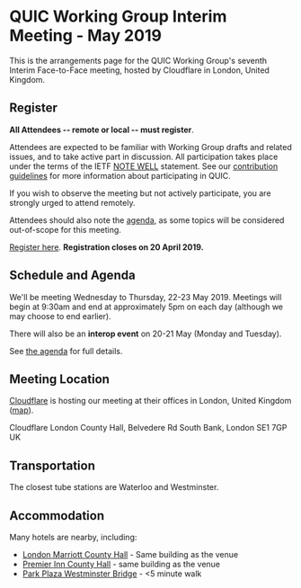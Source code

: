 # QUIC Working Group Interim Meeting - May 2019

This is the arrangements page for the QUIC Working Group's seventh Interim Face-to-Face meeting,
hosted by Cloudflare in London, United Kingdom.


## Register

**All Attendees -- remote or local -- must register**.

Attendees are expected to be familiar with Working Group drafts and related issues, and to take active part in discussion. All participation takes place under the terms of the IETF [NOTE WELL](https://www.ietf.org/about/note-well.html) statement. See our [contribution guidelines](https://github.com/quicwg/base-drafts/blob/master/CONTRIBUTING.md) for more information about participating in QUIC.

If you wish to observe the meeting but not actively participate, you are strongly urged to attend remotely.

Attendees should also note the [agenda](agenda.md), as some topics will be considered out-of-scope for this meeting.

[Register here](https://goo.gl/forms/SJZgkVEpj44FxJk12). **Registration closes on 20 April 2019.**


## Schedule and Agenda

We'll be meeting Wednesday to Thursday, 22-23 May 2019. Meetings will begin at 9:30am and end at
approximately 5pm on each day (although we may choose to end earlier).

There will also be an **interop event** on 20-21 May (Monday and Tuesday).

See [the agenda](agenda.md) for full details.


## Meeting Location

[Cloudflare](https://cloudflare.com/) is hosting our meeting at their
offices in London, United Kingdom ([map](https://goo.gl/maps/sVH4U1Y3bjT2)).

  Cloudflare London
  County Hall, Belvedere Rd 
  South Bank, London SE1 7GP
  UK


## Transportation

The closest tube stations are Waterloo and Westminster.


## Accommodation

Many hotels are nearby, including:

* [London Marriott County Hall](https://www.marriott.com/hotels/travel/lonch-london-marriott-hotel-county-hall/) - Same building as the venue
* [Premier Inn County Hall](https://www.premierinn.com/gb/en/hotels/england/greater-london/london/london-county-hall.html) - same building as the venue
* [Park Plaza Westminster Bridge](https://www.parkplaza.com/london-hotel-gb-se1-7ut/gbwestmi) - <5 minute walk

 
